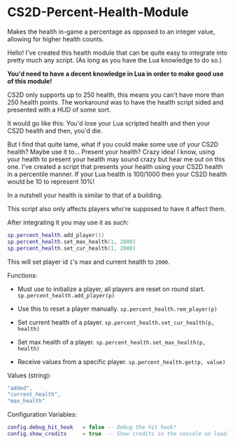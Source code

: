 # CS2D-Percent-Health-Module
Makes the health in-game a percentage as opposed to an integer value, allowing for higher health counts.

Hello! I've created this health module that can be quite easy to integrate into pretty much any script. (As long as you have the Lua knowledge to do so.)

**You'd need to have a decent knowledge in Lua in order to make good use of this module!**

CS2D only supports up to 250 health, this means you can't have more than 250 health points.
The workaround was to have the health script sided and presented with a HUD of some sort.

It would go like this:
You'd lose your Lua scripted health and then your CS2D health and then, you'd die.

But I find that quite lame, what if you could make some use of your CS2D health? Maybe use it to... Present your health?
Crazy idea! I know, using your health to present your health may sound crazy but hear me out on this one.
I've created a script that presents your health using your CS2D health in a percentile manner.
If your Lua health is 100/1000 then your CS2D health would be 10 to represent 10%!

In a nutshell your health is similar to that of a building.

This script also only affects players who're supposed to have it affect them.

After integrating it you may use it as such:
```lua
sp.percent_health.add_player(1)
sp.percent_health.set_max_health(1, 2000)
sp.percent_health.set_cur_health(1, 2000)
```
This will set player id `1`'s max and current health to `2000`.

Functions:
- Must use to initialize a player, all players are reset on round start.
`sp.percent_health.add_player(p)`

- Use this to reset a player manually.
`sp.percent_health.rem_player(p)`

- Set current health of a player.
`sp.percent_health.set_cur_health(p, health)`

- Set max health of a player.
`sp.percent_health.set_max_health(p, health)`

- Receive values from a specific player.
`sp.percent_health.get(p, value)`

Values (string):
```lua
"added",
"current_health",
"max_health"
```

Configuration Variables:
```lua
config.debug_hit_hook	= false	-- Debug the hit hook?
config.show_credits		= true	-- Show credits in the console on load?
```
